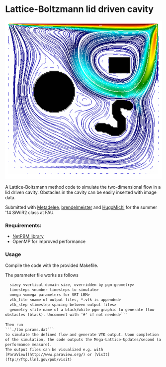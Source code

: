 # Lattice-Boltzmann lid driven cavity

![Example flow](example.png)

A Lattice-Boltzmann method code to simulate the two-dimensional flow in a lid driven cavity. Obstacles in the cavity can be easily inserted with image data.

Submitted with [Metadelee](https://github.com/Metadelee), [brendelmeister](https://github.com/brendelmeister) and [HugoMichi](https://github.com/HugoMichi)
for the summer '14 SiWiR2 class at FAU.

### Requirements:
* [NetPBM library](http://netpbm.sourceforge.net/)
* OpenMP for improved performance

### Usage
Compile the code with the provided Makefile.

The parameter file works as follows
```sizex <horizontal domain size, overridden by pgm-geometry>
  sizey <vertical domain size, overridden by pgm-geometry>
  timesteps <number timesteps to simulate>
  omega <omega parameters for SRT LBM>
  vtk_file <name of output files, *.vtk is appended>
  vtk_step <timestep spacing between output files>
  geometry <file name of a black/white pgm-graphic to generate flow obstacles (black). Uncomment with '#' if not needed>```

Then run
```./lbm params.dat```
to simulate the defined flow and generate VTK output. Upon completion of the simulation, the code outputs the Mega-Lattice-Updates/second (a performance measure).
The output files can be visualized e.g. with
[ParaView](http://www.paraview.org/) or [VisIt](ftp://ftp.llnl.gov/pub/visit)
